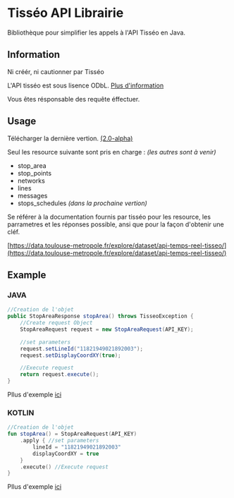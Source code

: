 # Tisséo API Librairie
Bibliothèque pour simplifier les appels à l'API Tisséo en Java.

## Information
Ni créér, ni cautionner par Tisséo 

L'API tisséo est sous lisence ODbL. [Plus d'information](https://data.toulouse-metropole.fr/page/licence/)

Vous êtes résponsable des requête éffectuer.

## Usage
Télécharger la dernière vertion. [(2.0-alpha)](https://github.com/docjyJ/TisseoLib/releases/tag/2.0-alpha)

Seul les resource suivante sont pris en charge : *(les autres sont à venir)*
- stop_area
- stop_points
- networks
- lines
- messages
- stops_schedules *(dans la prochaine vertion)*

Se référer à la documentation fournis par tisséo pour les resource, les parrametres et les réponses possible, ansi que pour la façon d'obtenir une cléf.

[https://data.toulouse-metropole.fr/explore/dataset/api-temps-reel-tisseo/](https://data.toulouse-metropole.fr/explore/dataset/api-temps-reel-tisseo/)

## Example

### JAVA

```java
//Creation de l'objet
public StopAreaResponse stopArea() throws TisseoException {
    //Create request Object
    StopAreaRequest request = new StopAreaRequest(API_KEY);

    //set parameters
    request.setLineId("11821949021892003");
    request.setDisplayCoordXY(true);

    //Execute request
    return request.execute();
}
```
Pllus d'exemple [ici](src/test/java/Example.java)

### KOTLIN

```kotlin
//Creation de l'objet
fun stopArea() = StopAreaRequest(API_KEY)
    .apply { //set parameters
        lineId = "11821949021892003"
        displayCoordXY = true
    }
    .execute() //Execute request
}
```
Pllus d'exemple [ici](src/test/kotlin/Example.kt)
